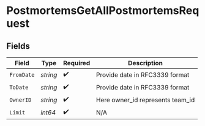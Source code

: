 # PostmortemsGetAllPostmortemsRequest


## Fields

| Field                            | Type                             | Required                         | Description                      |
| -------------------------------- | -------------------------------- | -------------------------------- | -------------------------------- |
| `FromDate`                       | *string*                         | :heavy_check_mark:               | Provide date in RFC3339 format   |
| `ToDate`                         | *string*                         | :heavy_check_mark:               | Provide date in RFC3339 format   |
| `OwnerID`                        | *string*                         | :heavy_check_mark:               | Here owner_id represents team_id |
| `Limit`                          | *int64*                          | :heavy_check_mark:               | N/A                              |